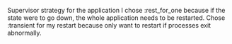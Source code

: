 Supervisor strategy for the application I chose :rest_for_one
because if the state were to go down, the whole application needs
to be restarted. Chose :transient for my restart because only want to
restart if processes exit abnormally.
